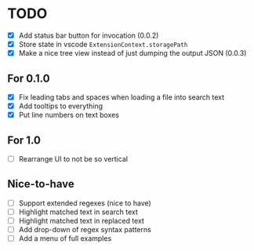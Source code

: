 # TODO

- [x] Add status bar button for invocation (0.0.2)
- [x] Store state in vscode `ExtensionContext.storagePath`
- [x] Make a nice tree view instead of just dumping the output JSON (0.0.3)

## For 0.1.0

- [x] Fix leading tabs and spaces when loading a file into search text
- [x] Add tooltips to everything
- [x] Put line numbers on text boxes

## For 1.0

- [ ] Rearrange UI to not be so vertical

## Nice-to-have

- [ ] Support extended regexes (nice to have)
- [ ] Highlight matched text in search text
- [ ] Highlight matched text in replaced text
- [ ] Add drop-down of regex syntax patterns
- [ ] Add a menu of full examples
